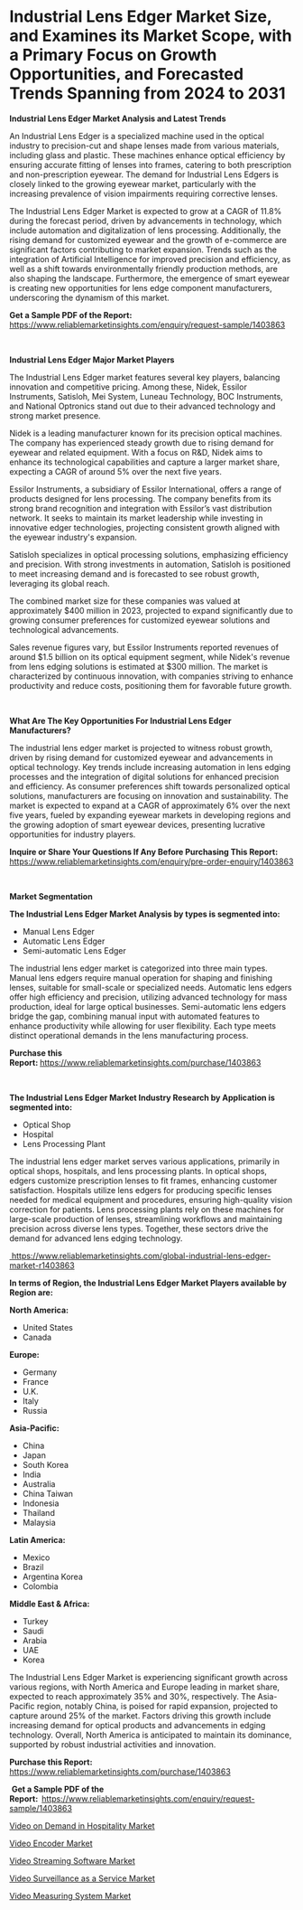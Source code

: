<p><h1>Industrial Lens Edger Market Size, and Examines its Market Scope, with a Primary Focus on Growth Opportunities, and Forecasted Trends Spanning from 2024 to 2031</h1></p><p><strong>Industrial Lens Edger Market Analysis and Latest Trends</strong></p>
<p><p>An Industrial Lens Edger is a specialized machine used in the optical industry to precision-cut and shape lenses made from various materials, including glass and plastic. These machines enhance optical efficiency by ensuring accurate fitting of lenses into frames, catering to both prescription and non-prescription eyewear. The demand for Industrial Lens Edgers is closely linked to the growing eyewear market, particularly with the increasing prevalence of vision impairments requiring corrective lenses.</p><p>The Industrial Lens Edger Market is expected to grow at a CAGR of 11.8% during the forecast period, driven by advancements in technology, which include automation and digitalization of lens processing. Additionally, the rising demand for customized eyewear and the growth of e-commerce are significant factors contributing to market expansion. Trends such as the integration of Artificial Intelligence for improved precision and efficiency, as well as a shift towards environmentally friendly production methods, are also shaping the landscape. Furthermore, the emergence of smart eyewear is creating new opportunities for lens edge component manufacturers, underscoring the dynamism of this market.</p></p>
<p><strong>Get a Sample PDF of the Report:&nbsp;</strong> <a href="https://www.reliablemarketinsights.com/enquiry/request-sample/1403863?utm_campaign=1579&utm_medium=2&utm_source=Github&utm_content=ia&utm_term=23102024&utm_id=industrial-lens-edger">https://www.reliablemarketinsights.com/enquiry/request-sample/1403863</a></p>
<p>&nbsp;</p>
<p><strong>Industrial Lens Edger Major Market Players</strong></p>
<p><p>The Industrial Lens Edger market features several key players, balancing innovation and competitive pricing. Among these, Nidek, Essilor Instruments, Satisloh, Mei System, Luneau Technology, BOC Instruments, and National Optronics stand out due to their advanced technology and strong market presence.</p><p>Nidek is a leading manufacturer known for its precision optical machines. The company has experienced steady growth due to rising demand for eyewear and related equipment. With a focus on R&D, Nidek aims to enhance its technological capabilities and capture a larger market share, expecting a CAGR of around 5% over the next five years.</p><p>Essilor Instruments, a subsidiary of Essilor International, offers a range of products designed for lens processing. The company benefits from its strong brand recognition and integration with Essilor’s vast distribution network. It seeks to maintain its market leadership while investing in innovative edger technologies, projecting consistent growth aligned with the eyewear industry's expansion.</p><p>Satisloh specializes in optical processing solutions, emphasizing efficiency and precision. With strong investments in automation, Satisloh is positioned to meet increasing demand and is forecasted to see robust growth, leveraging its global reach.</p><p>The combined market size for these companies was valued at approximately $400 million in 2023, projected to expand significantly due to growing consumer preferences for customized eyewear solutions and technological advancements.</p><p>Sales revenue figures vary, but Essilor Instruments reported revenues of around $1.5 billion on its optical equipment segment, while Nidek's revenue from lens edging solutions is estimated at $300 million. The market is characterized by continuous innovation, with companies striving to enhance productivity and reduce costs, positioning them for favorable future growth.</p></p>
<p>&nbsp;</p>
<p><strong>What Are The Key Opportunities For Industrial Lens Edger Manufacturers?</strong></p>
<p><p>The industrial lens edger market is projected to witness robust growth, driven by rising demand for customized eyewear and advancements in optical technology. Key trends include increasing automation in lens edging processes and the integration of digital solutions for enhanced precision and efficiency. As consumer preferences shift towards personalized optical solutions, manufacturers are focusing on innovation and sustainability. The market is expected to expand at a CAGR of approximately 6% over the next five years, fueled by expanding eyewear markets in developing regions and the growing adoption of smart eyewear devices, presenting lucrative opportunities for industry players.</p></p>
<p><strong>Inquire or Share Your Questions If Any Before Purchasing This Report:</strong> <a href="https://www.reliablemarketinsights.com/enquiry/pre-order-enquiry/1403863?utm_campaign=1579&utm_medium=2&utm_source=Github&utm_content=ia&utm_term=23102024&utm_id=industrial-lens-edger">https://www.reliablemarketinsights.com/enquiry/pre-order-enquiry/1403863</a></p>
<p>&nbsp;</p>
<p><strong>Market Segmentation</strong></p>
<p><strong>The Industrial Lens Edger Market Analysis by types is segmented into:</strong></p>
<p><ul><li>Manual Lens Edger</li><li>Automatic Lens Edger</li><li>Semi-automatic Lens Edger</li></ul></p>
<p><p>The industrial lens edger market is categorized into three main types. Manual lens edgers require manual operation for shaping and finishing lenses, suitable for small-scale or specialized needs. Automatic lens edgers offer high efficiency and precision, utilizing advanced technology for mass production, ideal for large optical businesses. Semi-automatic lens edgers bridge the gap, combining manual input with automated features to enhance productivity while allowing for user flexibility. Each type meets distinct operational demands in the lens manufacturing process.</p></p>
<p><strong>Purchase this Report:&nbsp;</strong><a href="https://www.reliablemarketinsights.com/purchase/1403863?utm_campaign=1579&utm_medium=2&utm_source=Github&utm_content=ia&utm_term=23102024&utm_id=industrial-lens-edger">https://www.reliablemarketinsights.com/purchase/1403863</a></p>
<p>&nbsp;</p>
<p><strong>The Industrial Lens Edger Market Industry Research by Application is segmented into:</strong></p>
<p><ul><li>Optical Shop</li><li>Hospital</li><li>Lens Processing Plant</li></ul></p>
<p><p>The industrial lens edger market serves various applications, primarily in optical shops, hospitals, and lens processing plants. In optical shops, edgers customize prescription lenses to fit frames, enhancing customer satisfaction. Hospitals utilize lens edgers for producing specific lenses needed for medical equipment and procedures, ensuring high-quality vision correction for patients. Lens processing plants rely on these machines for large-scale production of lenses, streamlining workflows and maintaining precision across diverse lens types. Together, these sectors drive the demand for advanced lens edging technology.</p></p>
<p><a href="https://www.reliablemarketinsights.com/global-industrial-lens-edger-market-r1403863?utm_campaign=1579&utm_medium=2&utm_source=Github&utm_content=ia&utm_term=23102024&utm_id=industrial-lens-edger">&nbsp;https://www.reliablemarketinsights.com/global-industrial-lens-edger-market-r1403863</a></p>
<p><strong>In terms of Region, the Industrial Lens Edger Market Players available by Region are:</strong></p>
<p>
    <p> <strong> North America: </strong>
        <ul>
            <li>United States</li>
            <li>Canada</li>
        </ul>
        </p> 
    <p> <strong> Europe: </strong>
        <ul>
            <li>Germany</li>
            <li>France</li>
            <li>U.K.</li>
            <li>Italy</li>
            <li>Russia</li>
        </ul>
        </p> 
    <p> <strong> Asia-Pacific: </strong>
        <ul>
            <li>China</li>
            <li>Japan</li>
            <li>South Korea</li>
            <li>India</li>
            <li>Australia</li>
            <li>China Taiwan</li>
            <li>Indonesia</li>
            <li>Thailand</li>
            <li>Malaysia</li>
        </ul>
        </p> 
    <p> <strong> Latin America: </strong>
        <ul>
            <li>Mexico</li>
            <li>Brazil</li>
            <li>Argentina Korea</li>
            <li>Colombia</li>
        </ul>
        </p> 
    <p> <strong> Middle East & Africa: </strong>
        <ul>
            <li>Turkey</li>
            <li>Saudi</li>
            <li>Arabia</li>
            <li>UAE</li>
            <li>Korea</li>
        </ul>
    </p>
    </p>
<p><p>The Industrial Lens Edger Market is experiencing significant growth across various regions, with North America and Europe leading in market share, expected to reach approximately 35% and 30%, respectively. The Asia-Pacific region, notably China, is poised for rapid expansion, projected to capture around 25% of the market. Factors driving this growth include increasing demand for optical products and advancements in edging technology. Overall, North America is anticipated to maintain its dominance, supported by robust industrial activities and innovation.</p></p>
<p><strong>Purchase this Report: </strong><a href="https://www.reliablemarketinsights.com/purchase/1403863?utm_campaign=1579&utm_medium=2&utm_source=Github&utm_content=ia&utm_term=23102024&utm_id=industrial-lens-edger">https://www.reliablemarketinsights.com/purchase/1403863</a></p>
<p>&nbsp;<strong>Get a Sample PDF of the Report:&nbsp;&nbsp;</strong><a href="https://www.reliablemarketinsights.com/enquiry/request-sample/1403863?utm_campaign=1579&utm_medium=2&utm_source=Github&utm_content=ia&utm_term=23102024&utm_id=industrial-lens-edger">https://www.reliablemarketinsights.com/enquiry/request-sample/1403863</a></p>
<p><strong></strong></p>
<p><p><a href="https://www.linkedin.com/pulse/unlocking-growth-potential-strategic-analysis-video-ccmuc?utm_campaign=1579&utm_medium=2&utm_source=Github&utm_content=ia&utm_term=23102024&utm_id=industrial-lens-edger">Video on Demand in Hospitality Market</a></p><p><a href="https://www.linkedin.com/pulse/comprehensive-video-encoder-market-report-segmentation-iggnc?utm_campaign=1579&utm_medium=2&utm_source=Github&utm_content=ia&utm_term=23102024&utm_id=industrial-lens-edger">Video Encoder Market</a></p><p><a href="https://www.linkedin.com/pulse/video-streaming-software-market-trends-detailed-study-k6mpc?utm_campaign=1579&utm_medium=2&utm_source=Github&utm_content=ia&utm_term=23102024&utm_id=industrial-lens-edger">Video Streaming Software Market</a></p><p><a href="https://www.linkedin.com/pulse/video-surveillance-service-spectrum-usage-patterns-nicqc?utm_campaign=1579&utm_medium=2&utm_source=Github&utm_content=ia&utm_term=23102024&utm_id=industrial-lens-edger">Video Surveillance as a Service Market</a></p><p><a href="https://www.linkedin.com/pulse/video-measuring-system-market-global-regional-analysis-y77pc?utm_campaign=1579&utm_medium=2&utm_source=Github&utm_content=ia&utm_term=23102024&utm_id=industrial-lens-edger">Video Measuring System Market</a></p></p>